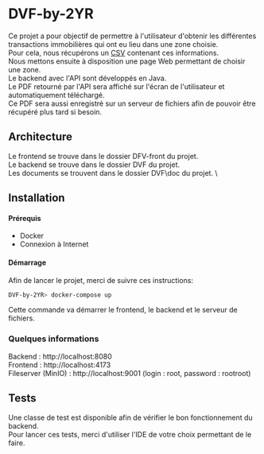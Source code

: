 # DVF-by-2YR

Ce projet a pour objectif de permettre à l'utilisateur d'obtenir les différentes transactions immobilières qui ont eu lieu dans une zone choisie. \
Pour cela, nous récupérons un [CSV](https://files.data.gouv.fr/geo-dvf/latest/csv/2023/) contenant ces informations. \
Nous mettons ensuite à disposition une page Web permettant de choisir une zone. \
Le backend avec l'API sont développés en Java. \
Le PDF retourné par l'API sera affiché sur l'écran de l'utilisateur et automatiquement téléchargé. \
Ce PDF sera aussi enregistré sur un serveur de fichiers afin de pouvoir être récupéré plus tard si besoin.

## Architecture

Le frontend se trouve dans le dossier DFV-front du projet. \
Le backend se trouve dans le dossier DVF du projet. \
Les documents se trouvent dans le dossier DVF\doc du projet. \

## Installation

#### Prérequis
- Docker
- Connexion à Internet 

#### Démarrage
Afin de lancer le projet, merci de suivre ces instructions:
```bash
DVF-by-2YR> docker-compose up
```
Cette commande va démarrer le frontend, le backend et le serveur de fichiers.

### Quelques informations

Backend : http://localhost:8080 \
Frontend : http://localhost:4173 \
Fileserver (MinIO) : http://localhost:9001 (login : root, password : rootroot)

## Tests

Une classe de test est disponible afin de vérifier le bon fonctionnement du backend. \
Pour lancer ces tests, merci d'utiliser l'IDE de votre choix permettant de le faire.

